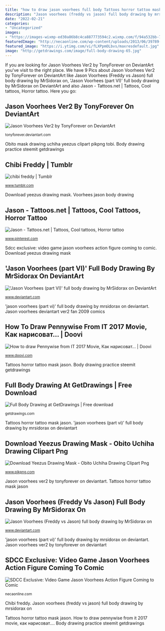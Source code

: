 ```yaml
---
title: "how to draw jason voorhees full body Tattoos horror tattoo mask jason"
description: "Jason voorhees (freddy vs jason) full body drawing by mrsidorax on"
date: "2022-02-21"
categories:
- "Uncategorized"
images:
- "https://images-wixmp-ed30a86b8c4ca887773594c2.wixmp.com/f/94a532bb-7cae-4ec5-86ed-9f9dd1d5aad1/dbstk3d-d5c2f842-397e-4678-a079-928b107d0c13.jpg/v1/fill/w_300,h_196,q_70,strp/freddy_comes_for_you______by_mrsidorax_by_mrsidorax_dbstk3d-200h.jpg?token=eyJ0eXAiOiJKV1QiLCJhbGciOiJIUzI1NiJ9.eyJzdWIiOiJ1cm46YXBwOjdlMGQxODg5ODIyNjQzNzNhNWYwZDQxNWVhMGQyNmUwIiwiaXNzIjoidXJuOmFwcDo3ZTBkMTg4OTgyMjY0MzczYTVmMGQ0MTVlYTBkMjZlMCIsIm9iaiI6W1t7ImhlaWdodCI6Ijw9ODc4IiwicGF0aCI6IlwvZlwvOTRhNTMyYmItN2NhZS00ZWM1LTg2ZWQtOWY5ZGQxZDVhYWQxXC9kYnN0azNkLWQ1YzJmODQyLTM5N2UtNDY3OC1hMDc5LTkyOGIxMDdkMGMxMy5qcGciLCJ3aWR0aCI6Ijw9MTM0NCJ9XV0sImF1ZCI6WyJ1cm46c2VydmljZTppbWFnZS5vcGVyYXRpb25zIl19.o_8A9T_l5snuCQuLrt0ImuOb6i23ms9ARJ6h0TLX-oA"
featuredImage: "http://necaonline.com/wp-content/uploads/2013/06/39789-Friday13-VideoGameJasonB.jpg"
featured_image: "https://i.ytimg.com/vi/fLXPpmOLbvs/maxresdefault.jpg"
image: "http://getdrawings.com/image/full-body-drawing-65.jpg"
---
```


If you are looking for Jason Voorhees Ver2 by TonyForever on DeviantArt you've visit to the right place. We have 9 Pics about Jason Voorhees Ver2 by TonyForever on DeviantArt like Jason Voorhees (Freddy vs Jason) full body drawing by MrSidorax on, &#039;Jason Voorhees (part VI)&#039; full body drawing by MrSidorax on DeviantArt and also Jason - Tattoos.net | Tattoos, Cool tattoos, Horror tattoo. Here you go:

## Jason Voorhees Ver2 By TonyForever On DeviantArt

![Jason Voorhees Ver2 by TonyForever on DeviantArt](http://fc08.deviantart.net/fs40/f/2009/053/3/d/Jason_Voorhees_Ver2_by_TonyForever.jpg "Jason voorhees ver2 by tonyforever on deviantart")

<small>tonyforever.deviantart.com</small>

Obito mask drawing uchiha yeezus clipart pikpng tobi. Body drawing practice steemit getdrawings

## Chibi Freddy | Tumblr

![chibi freddy | Tumblr](https://64.media.tumblr.com/a529349e156b330dadd18dfb536a702e/tumblr_pz1oekGdDs1seul2eo1_500.png "Full body drawing at getdrawings")

<small>www.tumblr.com</small>

Download yeezus drawing mask. Voorhees jason body drawing

## Jason - Tattoos.net | Tattoos, Cool Tattoos, Horror Tattoo

![Jason - Tattoos.net | Tattoos, Cool tattoos, Horror tattoo](https://i.pinimg.com/originals/36/d5/3a/36d53a26065d81925ba160aa297357ee.jpg "&#039;jason voorhees (part vi)&#039; full body drawing by mrsidorax on deviantart")

<small>www.pinterest.com</small>

Sdcc exclusive: video game jason voorhees action figure coming to comic. Download yeezus drawing mask

## &#039;Jason Voorhees (part VI)&#039; Full Body Drawing By MrSidorax On DeviantArt

![&#039;Jason Voorhees (part VI)&#039; full body drawing by MrSidorax on DeviantArt](https://images-wixmp-ed30a86b8c4ca887773594c2.wixmp.com/f/94a532bb-7cae-4ec5-86ed-9f9dd1d5aad1/dbstk3d-d5c2f842-397e-4678-a079-928b107d0c13.jpg/v1/fill/w_300,h_196,q_70,strp/freddy_comes_for_you______by_mrsidorax_by_mrsidorax_dbstk3d-200h.jpg?token=eyJ0eXAiOiJKV1QiLCJhbGciOiJIUzI1NiJ9.eyJzdWIiOiJ1cm46YXBwOjdlMGQxODg5ODIyNjQzNzNhNWYwZDQxNWVhMGQyNmUwIiwiaXNzIjoidXJuOmFwcDo3ZTBkMTg4OTgyMjY0MzczYTVmMGQ0MTVlYTBkMjZlMCIsIm9iaiI6W1t7ImhlaWdodCI6Ijw9ODc4IiwicGF0aCI6IlwvZlwvOTRhNTMyYmItN2NhZS00ZWM1LTg2ZWQtOWY5ZGQxZDVhYWQxXC9kYnN0azNkLWQ1YzJmODQyLTM5N2UtNDY3OC1hMDc5LTkyOGIxMDdkMGMxMy5qcGciLCJ3aWR0aCI6Ijw9MTM0NCJ9XV0sImF1ZCI6WyJ1cm46c2VydmljZTppbWFnZS5vcGVyYXRpb25zIl19.o_8A9T_l5snuCQuLrt0ImuOb6i23ms9ARJ6h0TLX-oA "How to draw pennywise from it 2017 movie, как нарисоват...")

<small>www.deviantart.com</small>

&#039;jason voorhees (part vi)&#039; full body drawing by mrsidorax on deviantart. Jason voorhees deviantart ver2 fan 2009 comics

## How To Draw Pennywise From IT 2017 Movie, Как нарисоват... | Doovi

![How to draw Pennywise from IT 2017 Movie, Как нарисоват... | Doovi](https://i.ytimg.com/vi/fLXPpmOLbvs/maxresdefault.jpg "Jason voorhees (freddy vs jason) full body drawing by mrsidorax on")

<small>www.doovi.com</small>

Tattoos horror tattoo mask jason. Body drawing practice steemit getdrawings

## Full Body Drawing At GetDrawings | Free Download

![Full Body Drawing at GetDrawings | Free download](http://getdrawings.com/image/full-body-drawing-65.jpg "Jason voorhees deviantart ver2 fan 2009 comics")

<small>getdrawings.com</small>

Tattoos horror tattoo mask jason. &#039;jason voorhees (part vi)&#039; full body drawing by mrsidorax on deviantart

## Download Yeezus Drawing Mask - Obito Uchiha Drawing Clipart Png

![Download Yeezus Drawing Mask - Obito Uchiha Drawing Clipart Png](https://www.pikpng.com/pngl/m/535-5354797_tobi-png.png "Voorhees jason body drawing")

<small>www.pikpng.com</small>

Jason voorhees ver2 by tonyforever on deviantart. Tattoos horror tattoo mask jason

## Jason Voorhees (Freddy Vs Jason) Full Body Drawing By MrSidorax On

![Jason Voorhees (Freddy vs Jason) full body drawing by MrSidorax on](https://t00.deviantart.net/OV8SSWSx8mgS5yxsDIYdsNa0ApQ=/300x200/filters:fixed_height(100,100):origin()/pre00/4a42/th/pre/f/2017/258/2/4/24a853a24512b38829bb044d85791220-dbnikme.jpg "Body drawing practice steemit getdrawings")

<small>www.deviantart.com</small>

&#039;jason voorhees (part vi)&#039; full body drawing by mrsidorax on deviantart. Jason voorhees ver2 by tonyforever on deviantart

## SDCC Exclusive: Video Game Jason Voorhees Action Figure Coming To Comic

![SDCC Exclusive: Video Game Jason Voorhees Action Figure Coming to Comic](http://necaonline.com/wp-content/uploads/2013/06/39789-Friday13-VideoGameJasonB.jpg "Tattoos horror tattoo mask jason")

<small>necaonline.com</small>

Chibi freddy. Jason voorhees (freddy vs jason) full body drawing by mrsidorax on

Tattoos horror tattoo mask jason. How to draw pennywise from it 2017 movie, как нарисоват.... Body drawing practice steemit getdrawings
